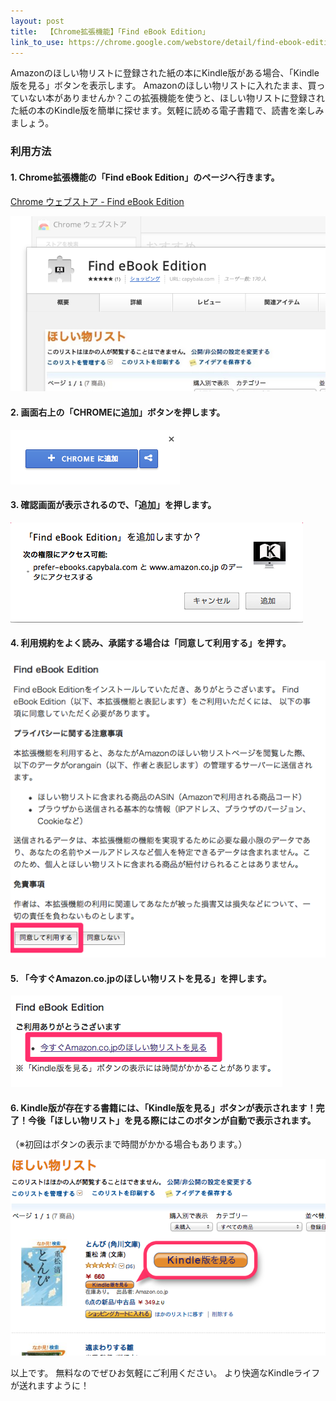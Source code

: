 ```yaml
---
layout: post
title:  【Chrome拡張機能】「Find eBook Edition」
link_to_use: https://chrome.google.com/webstore/detail/find-ebook-edition/jhhpocdmfelpmobcnmjfppdpnbepkono
---
```


Amazonのほしい物リストに登録された紙の本にKindle版がある場合、「Kindle版を見る」ボタンを表示します。 Amazonのほしい物リストに入れたまま、買っていない本がありませんか？この拡張機能を使うと、ほしい物リストに登録された紙の本のKindle版を簡単に探せます。気軽に読める電子書籍で、読書を楽しみましょう。

### 利用方法

#### 1. Chrome拡張機能の「Find eBook Edition」のページへ行きます。

[Chrome ウェブストア - Find eBook Edition](https://chrome.google.com/webstore/detail/find-ebook-edition/jhhpocdmfelpmobcnmjfppdpnbepkono)

![](/images/find-kindle-edition/find00.png)

#### 2. 画面右上の「CHROMEに追加」ボタンを押します。
![](/images/find-kindle-edition/find01.png)

#### 3. 確認画面が表示されるので、「追加」を押します。
![](/images/find-kindle-edition/find02.png)

#### 4. 利用規約をよく読み、承諾する場合は「同意して利用する」を押す。
![](/images/find-kindle-edition/find03.png)

#### 5. 「今すぐAmazon.co.jpのほしい物リストを見る」を押します。
![](/images/find-kindle-edition/find04.png)

#### 6. Kindle版が存在する書籍には、「Kindle版を見る」ボタンが表示されます！完了！今後「ほしい物リスト」を見る際にはこのボタンが自動で表示されます。

（※初回はボタンの表示まで時間がかかる場合もあります。）

![](/images/find-kindle-edition/thumbnail.png)

以上です。
無料なのでぜひお気軽にご利用ください。
より快適なKindleライフが送れますように！
